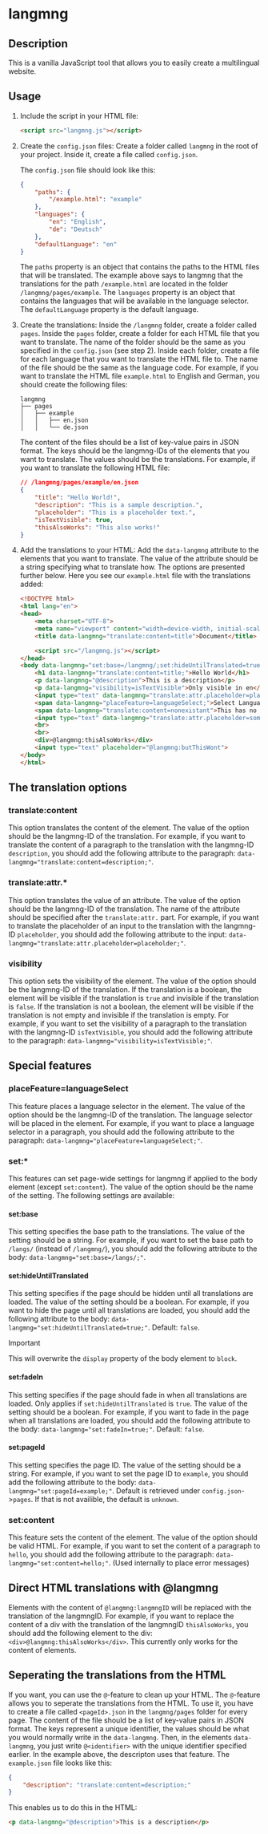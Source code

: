 # langmng

## Description

This is a vanilla JavaScript tool that allows you to easily create a multilingual website.

## Usage

1. Include the script in your HTML file:

    ```html
    <script src="langmng.js"></script>
    ```

2. Create the ``config.json`` files:
    Create a folder called `langmng` in the root of your project. Inside it, create a file called `config.json`.

    The `config.json` file should look like this:

    ```json
    {
        "paths": {
            "/example.html": "example"
        },
        "languages": {
            "en": "English",
            "de": "Deutsch"
        },
        "defaultLanguage": "en"
    }
    ```

    The `paths` property is an object that contains the paths to the HTML files that will be translated. The example above says to langmng that the translations for the path `/example.html` are located in the folder `/langmng/pages/example`. The `languages` property is an object that contains the languages that will be available in the language selector. The `defaultLanguage` property is the default language.

3. Create the translations:
    Inside the ``/langmng`` folder, create a folder called `pages`. Inside the `pages` folder, create a folder for each HTML file that you want to translate. The name of the folder should be the same as you specified in the ``config.json`` (see step 2). Inside each folder, create a file for each language that you want to translate the HTML file to. The name of the file should be the same as the language code. For example, if you want to translate the HTML file `example.html` to English and German, you should create the following files:

    ```text
    langmng
    ├── pages
    │   ├── example
    │   │   ├── en.json
    │   │   └── de.json
    ```

    The content of the files should be a list of key-value pairs in JSON format. The keys should be the langmng-IDs of the elements that you want to translate. The values should be the translations. For example, if you want to translate the following HTML file:

    ```json
    // /langmng/pages/example/en.json
    {
        "title": "Hello World!",
        "description": "This is a sample description.",
        "placeholder": "This is a placeholder text.",
        "isTextVisible": true,
        "thisAlsoWorks": "This also works!"
    }
    ```

4. Add the translations to your HTML:
    Add the `data-langmng` attribute to the elements that you want to translate. The value of the attribute should be a string specifying what to translate how. The options are presented further below. Here you see our ``example.html`` file with the translations added:

    ```html
    <!DOCTYPE html>
    <html lang="en">
    <head>
        <meta charset="UTF-8">
        <meta name="viewport" content="width=device-width, initial-scale=1.0">
        <title data-langmng="translate:content=title">Document</title>

        <script src="/langmng.js"></script>
    </head>
    <body data-langmng="set:base=/langmng/;set:hideUntilTranslated=true;set:fadeIn=true;">
        <h1 data-langmng="translate:content=title;">Hello World</h1>
        <p data-langmng="@description">This is a description</p>
        <p data-langmng="visibility=isTextVisible">Only visible in en</p>
        <input type="text" data-langmng="translate:attr.placeholder=placeholder;" placeholder="This is a placeholder"><br>
        <span data-langmng="placeFeature=languageSelect;">Select Language</span><br><br>
        <span data-langmng="translate:content=nonexistant">This has no translation</span>
        <input type="text" data-langmng="translate:attr.placeholder=someKey;" placeholder="This neither">
        <br>
        <br>
        <div>@langmng:thisAlsoWorks</div>
        <input type="text" placeholder="@langmng:butThisWont">
    </body>
    </html>
    ```

## The translation options

### translate:content

This option translates the content of the element. The value of the option should be the langmng-ID of the translation. For example, if you want to translate the content of a paragraph to the translation with the langmng-ID `description`, you should add the following attribute to the paragraph: `data-langmng="translate:content=description;"`.

### translate:attr.*

This option translates the value of an attribute. The value of the option should be the langmng-ID of the translation. The name of the attribute should be specified after the `translate:attr.` part. For example, if you want to translate the placeholder of an input to the translation with the langmng-ID `placeholder`, you should add the following attribute to the input: `data-langmng="translate:attr.placeholder=placeholder;"`.

### visibility

This option sets the visibility of the element. The value of the option should be the langmng-ID of the translation. If the translation is a boolean, the element will be visible if the translation is `true` and invisible if the translation is `false`. If the translation is not a boolean, the element will be visible if the translation is not empty and invisible if the translation is empty. For example, if you want to set the visibility of a paragraph to the translation with the langmng-ID `isTextVisible`, you should add the following attribute to the paragraph: `data-langmng="visibility=isTextVisible;"`.

## Special features

### placeFeature=languageSelect

This feature places a language selector in the element. The value of the option should be the langmng-ID of the translation. The language selector will be placed in the element. For example, if you want to place a language selector in a paragraph, you should add the following attribute to the paragraph: `data-langmng="placeFeature=languageSelect;"`.

### set:*

This features can set page-wide settings for langmng if applied to the body element (except `set:content`). The value of the option should be the name of the setting. The following settings are available:

#### set:base

This setting specifies the base path to the translations. The value of the setting should be a string. For example, if you want to set the base path to `/langs/` (instead of ``/langmng/``), you should add the following attribute to the body: `data-langmng="set:base=/langs/;"`.

#### set:hideUntilTranslated

This setting specifies if the page should be hidden until all translations are loaded. The value of the setting should be a boolean. For example, if you want to hide the page until all translations are loaded, you should add the following attribute to the body: `data-langmng="set:hideUntilTranslated=true;"`. Default: `false`.

> [!IMPORTANT]  
> This will overwrite the `display` property of the body element to ``block``.

#### set:fadeIn

This setting specifies if the page should fade in when all translations are loaded. Only applies if `set:hideUntilTranslated` is ``true``. The value of the setting should be a boolean. For example, if you want to fade in the page when all translations are loaded, you should add the following attribute to the body: `data-langmng="set:fadeIn=true;"`. Default: `false`.

#### set:pageId

This setting specifies the page ID. The value of the setting should be a string. For example, if you want to set the page ID to `example`, you should add the following attribute to the body: `data-langmng="set:pageId=example;"`. Default is retrieved under `config.json`->``pages``. If that is not availible, the default is ``unknown``.

### set:content

This feature sets the content of the element. The value of the option should be valid HTML. For example, if you want to set the content of a paragraph to ``hello``, you should add the following attribute to the paragraph: `data-langmng="set:content=hello;"`. (Used internally to place error messages)

## Direct HTML translations with @langmng

Elements with the content of `@langmng:langmngID` will be replaced with the translation of the langmngID. For example, if you want to replace the content of a div with the translation of the langmngID `thisAlsoWorks`, you should add the following element to the div: `<div>@langmng:thisAlsoWorks</div>`. This currently only works for the content of elements.

## Seperating the translations from the HTML

If you want, you can use the `@`-feature to clean up your HTML. The `@`-feature allows you to seperate the translations from the HTML. To use it, you have to create a file called `<pageId>.json` in the `langmng/pages` folder for every page. The content of the file should be a list of key-value pairs in JSON format. The keys represent a unique identifier, the values should be what you would normally write in the `data-langmng`. Then, in the elements ``data-langmng``, you just write `@<identifier>` with the unique identifier specified earlier. In the example above, the descripton uses that feature. The `example.json` file looks like this:

```json
{
    "description": "translate:content=description;"
}
```

This enables us to do this in the HTML:

```html
<p data-langmng="@description">This is a description</p>
```
